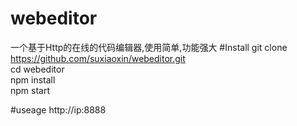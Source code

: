 # webeditor
一个基于Http的在线的代码编辑器,使用简单,功能强大
#Install
git clone https://github.com/suxiaoxin/webeditor.git   
cd webeditor   
npm install   
npm start   

#useage
http://ip:8888
